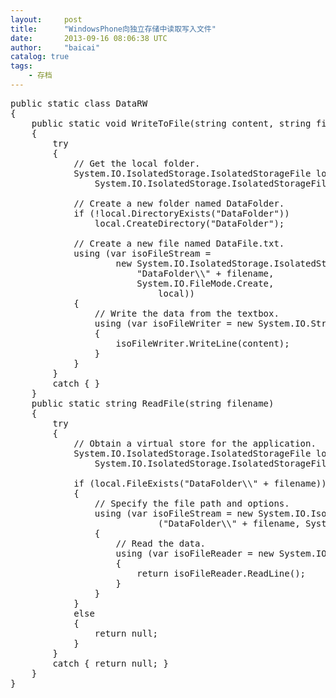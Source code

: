 ```yaml
---
layout:     post
title:      "WindowsPhone向独立存储中读取写入文件"
date:       2013-09-16 08:06:38 UTC
author:     "baicai"
catalog: true
tags:
    - 存档
---
```


<pre class="brush:csharp;">
public static class DataRW
{
&nbsp;&nbsp;&nbsp; public static void WriteToFile(string content, string filename)
&nbsp;&nbsp;&nbsp; {
&nbsp;&nbsp;&nbsp;&nbsp;&nbsp;&nbsp;&nbsp; try
&nbsp;&nbsp;&nbsp;&nbsp;&nbsp;&nbsp;&nbsp; {
&nbsp;&nbsp;&nbsp;&nbsp;&nbsp;&nbsp;&nbsp;&nbsp;&nbsp;&nbsp;&nbsp; // Get the local folder.
&nbsp;&nbsp;&nbsp;&nbsp;&nbsp;&nbsp;&nbsp;&nbsp;&nbsp;&nbsp;&nbsp; System.IO.IsolatedStorage.IsolatedStorageFile local =
&nbsp;&nbsp;&nbsp;&nbsp;&nbsp;&nbsp;&nbsp;&nbsp;&nbsp;&nbsp;&nbsp;&nbsp;&nbsp;&nbsp;&nbsp; System.IO.IsolatedStorage.IsolatedStorageFile.GetUserStoreForApplication();

&nbsp;&nbsp;&nbsp;&nbsp;&nbsp;&nbsp;&nbsp;&nbsp;&nbsp;&nbsp;&nbsp; // Create a new folder named DataFolder.
&nbsp;&nbsp;&nbsp;&nbsp;&nbsp;&nbsp;&nbsp;&nbsp;&nbsp;&nbsp;&nbsp; if (!local.DirectoryExists("DataFolder"))
&nbsp;&nbsp;&nbsp;&nbsp;&nbsp;&nbsp;&nbsp;&nbsp;&nbsp;&nbsp;&nbsp;&nbsp;&nbsp;&nbsp;&nbsp; local.CreateDirectory("DataFolder");

&nbsp;&nbsp;&nbsp;&nbsp;&nbsp;&nbsp;&nbsp;&nbsp;&nbsp;&nbsp;&nbsp; // Create a new file named DataFile.txt.
&nbsp;&nbsp;&nbsp;&nbsp;&nbsp;&nbsp;&nbsp;&nbsp;&nbsp;&nbsp;&nbsp; using (var isoFileStream =
&nbsp;&nbsp;&nbsp;&nbsp;&nbsp;&nbsp;&nbsp;&nbsp;&nbsp;&nbsp;&nbsp;&nbsp;&nbsp;&nbsp;&nbsp;&nbsp;&nbsp;&nbsp;&nbsp; new System.IO.IsolatedStorage.IsolatedStorageFileStream(
&nbsp;&nbsp;&nbsp;&nbsp;&nbsp;&nbsp;&nbsp;&nbsp;&nbsp;&nbsp;&nbsp;&nbsp;&nbsp;&nbsp;&nbsp;&nbsp;&nbsp;&nbsp;&nbsp;&nbsp;&nbsp;&nbsp;&nbsp; "DataFolder\\" + filename,
&nbsp;&nbsp;&nbsp;&nbsp;&nbsp;&nbsp;&nbsp;&nbsp;&nbsp;&nbsp;&nbsp;&nbsp;&nbsp;&nbsp;&nbsp;&nbsp;&nbsp;&nbsp;&nbsp;&nbsp;&nbsp;&nbsp;&nbsp; System.IO.FileMode.Create,
&nbsp;&nbsp;&nbsp;&nbsp;&nbsp;&nbsp;&nbsp;&nbsp;&nbsp;&nbsp;&nbsp;&nbsp;&nbsp;&nbsp;&nbsp;&nbsp;&nbsp;&nbsp;&nbsp;&nbsp;&nbsp;&nbsp;&nbsp;&nbsp;&nbsp;&nbsp;&nbsp; local))
&nbsp;&nbsp;&nbsp;&nbsp;&nbsp;&nbsp;&nbsp;&nbsp;&nbsp;&nbsp;&nbsp; {
&nbsp;&nbsp;&nbsp;&nbsp;&nbsp;&nbsp;&nbsp;&nbsp;&nbsp;&nbsp;&nbsp;&nbsp;&nbsp;&nbsp;&nbsp; // Write the data from the textbox.
&nbsp;&nbsp;&nbsp;&nbsp;&nbsp;&nbsp;&nbsp;&nbsp;&nbsp;&nbsp;&nbsp;&nbsp;&nbsp;&nbsp;&nbsp; using (var isoFileWriter = new System.IO.StreamWriter(isoFileStream))
&nbsp;&nbsp;&nbsp;&nbsp;&nbsp;&nbsp;&nbsp;&nbsp;&nbsp;&nbsp;&nbsp;&nbsp;&nbsp;&nbsp;&nbsp; {
&nbsp;&nbsp;&nbsp;&nbsp;&nbsp;&nbsp;&nbsp;&nbsp;&nbsp;&nbsp;&nbsp;&nbsp;&nbsp;&nbsp;&nbsp;&nbsp;&nbsp;&nbsp;&nbsp; isoFileWriter.WriteLine(content);
&nbsp;&nbsp;&nbsp;&nbsp;&nbsp;&nbsp;&nbsp;&nbsp;&nbsp;&nbsp;&nbsp;&nbsp;&nbsp;&nbsp;&nbsp; }
&nbsp;&nbsp;&nbsp;&nbsp;&nbsp;&nbsp;&nbsp;&nbsp;&nbsp;&nbsp;&nbsp; }
&nbsp;&nbsp;&nbsp;&nbsp;&nbsp;&nbsp;&nbsp; }
&nbsp;&nbsp;&nbsp;&nbsp;&nbsp;&nbsp;&nbsp; catch { }
&nbsp;&nbsp;&nbsp; }
&nbsp;&nbsp;&nbsp; public static string ReadFile(string filename)
&nbsp;&nbsp;&nbsp; {
&nbsp;&nbsp;&nbsp;&nbsp;&nbsp;&nbsp;&nbsp; try
&nbsp;&nbsp;&nbsp;&nbsp;&nbsp;&nbsp;&nbsp; {
&nbsp;&nbsp;&nbsp;&nbsp;&nbsp;&nbsp;&nbsp;&nbsp;&nbsp;&nbsp;&nbsp; // Obtain a virtual store for the application.
&nbsp;&nbsp;&nbsp;&nbsp;&nbsp;&nbsp;&nbsp;&nbsp;&nbsp;&nbsp;&nbsp; System.IO.IsolatedStorage.IsolatedStorageFile local =
&nbsp;&nbsp;&nbsp;&nbsp;&nbsp;&nbsp;&nbsp;&nbsp;&nbsp;&nbsp;&nbsp;&nbsp;&nbsp;&nbsp;&nbsp; System.IO.IsolatedStorage.IsolatedStorageFile.GetUserStoreForApplication();

&nbsp;&nbsp;&nbsp;&nbsp;&nbsp;&nbsp;&nbsp;&nbsp;&nbsp;&nbsp;&nbsp; if (local.FileExists("DataFolder\\" + filename))
&nbsp;&nbsp;&nbsp;&nbsp;&nbsp;&nbsp;&nbsp;&nbsp;&nbsp;&nbsp;&nbsp; {
&nbsp;&nbsp;&nbsp;&nbsp;&nbsp;&nbsp;&nbsp;&nbsp;&nbsp;&nbsp;&nbsp;&nbsp;&nbsp;&nbsp;&nbsp; // Specify the file path and options.
&nbsp;&nbsp;&nbsp;&nbsp;&nbsp;&nbsp;&nbsp;&nbsp;&nbsp;&nbsp;&nbsp;&nbsp;&nbsp;&nbsp;&nbsp; using (var isoFileStream = new System.IO.IsolatedStorage.IsolatedStorageFileStream
&nbsp;&nbsp;&nbsp;&nbsp;&nbsp;&nbsp;&nbsp;&nbsp;&nbsp;&nbsp;&nbsp;&nbsp;&nbsp;&nbsp;&nbsp;&nbsp;&nbsp;&nbsp;&nbsp;&nbsp;&nbsp;&nbsp;&nbsp;&nbsp;&nbsp;&nbsp;&nbsp; ("DataFolder\\" + filename, System.IO.FileMode.Open, local))
&nbsp;&nbsp;&nbsp;&nbsp;&nbsp;&nbsp;&nbsp;&nbsp;&nbsp;&nbsp;&nbsp;&nbsp;&nbsp;&nbsp;&nbsp; {
&nbsp;&nbsp;&nbsp;&nbsp;&nbsp;&nbsp;&nbsp;&nbsp;&nbsp;&nbsp;&nbsp;&nbsp;&nbsp;&nbsp;&nbsp;&nbsp;&nbsp;&nbsp;&nbsp; // Read the data.
&nbsp;&nbsp;&nbsp;&nbsp;&nbsp;&nbsp;&nbsp;&nbsp;&nbsp;&nbsp;&nbsp;&nbsp;&nbsp;&nbsp;&nbsp;&nbsp;&nbsp;&nbsp;&nbsp; using (var isoFileReader = new System.IO.StreamReader(isoFileStream))
&nbsp;&nbsp;&nbsp;&nbsp;&nbsp;&nbsp;&nbsp;&nbsp;&nbsp;&nbsp;&nbsp;&nbsp;&nbsp;&nbsp;&nbsp;&nbsp;&nbsp;&nbsp;&nbsp; {
&nbsp;&nbsp;&nbsp;&nbsp;&nbsp;&nbsp;&nbsp;&nbsp;&nbsp;&nbsp;&nbsp;&nbsp;&nbsp;&nbsp;&nbsp;&nbsp;&nbsp;&nbsp;&nbsp;&nbsp;&nbsp;&nbsp;&nbsp; return isoFileReader.ReadLine();
&nbsp;&nbsp;&nbsp;&nbsp;&nbsp;&nbsp;&nbsp;&nbsp;&nbsp;&nbsp;&nbsp;&nbsp;&nbsp;&nbsp;&nbsp;&nbsp;&nbsp;&nbsp;&nbsp; }
&nbsp;&nbsp;&nbsp;&nbsp;&nbsp;&nbsp;&nbsp;&nbsp;&nbsp;&nbsp;&nbsp;&nbsp;&nbsp;&nbsp;&nbsp; }
&nbsp;&nbsp;&nbsp;&nbsp;&nbsp;&nbsp;&nbsp;&nbsp;&nbsp;&nbsp;&nbsp; }
&nbsp;&nbsp;&nbsp;&nbsp;&nbsp;&nbsp;&nbsp;&nbsp;&nbsp;&nbsp;&nbsp; else
&nbsp;&nbsp;&nbsp;&nbsp;&nbsp;&nbsp;&nbsp;&nbsp;&nbsp;&nbsp;&nbsp; {
&nbsp;&nbsp;&nbsp;&nbsp;&nbsp;&nbsp;&nbsp;&nbsp;&nbsp;&nbsp;&nbsp;&nbsp;&nbsp;&nbsp;&nbsp; return null;
&nbsp;&nbsp;&nbsp;&nbsp;&nbsp;&nbsp;&nbsp;&nbsp;&nbsp;&nbsp;&nbsp; }
&nbsp;&nbsp;&nbsp;&nbsp;&nbsp;&nbsp;&nbsp; }
&nbsp;&nbsp;&nbsp;&nbsp;&nbsp;&nbsp;&nbsp; catch { return null; }
&nbsp;&nbsp;&nbsp; }
}
</pre>

<p>
	&nbsp;
</p>